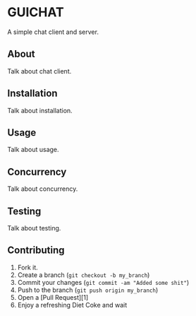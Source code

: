 GUICHAT
=============

A simple chat client and server.

About
-----

Talk about chat client.

Installation
-----------

Talk about installation.


Usage
-----

Talk about usage.

Concurrency
----------

Talk about concurrency.


Testing
-------

Talk about testing.


Contributing
------------

1. Fork it.
2. Create a branch (`git checkout -b my_branch`)
3. Commit your changes (`git commit -am "Added some shit"`)
4. Push to the branch (`git push origin my_branch`)
5. Open a [Pull Request][1]
6. Enjoy a refreshing Diet Coke and wait